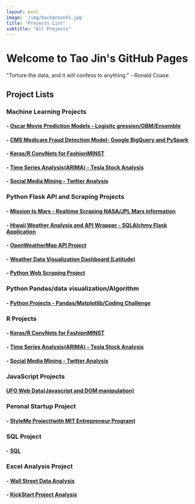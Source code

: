 ```yaml
---
layout: post
image: '/img/background1.jpg'
title: "Projects List"
subtitle: "All Projects"
---
```


# Welcome to Tao Jin's GitHub Pages

"Torture the data, and it will confess to anything.”  - Ronald Coase

## Project Lists 

### Machine Learning Projects

#### - [Oscar Movie Prediction Models - Logisitc gression/GBM/Ensemble](https://github.com/Pyligent/2019_Oscar_Best_Picture_Prediction)

#### - [CMS Medicare Fraud Detection Model- Google BigQuery and PySpark](https://github.com/Pyligent/CMS-Medicare-Data-FRAUD-Detection)

#### - [Keras/R ConvNets for FashionMINST](https://github.com/Pyligent/FashionMNIST)

#### - [Time Series Analysis(ARIMA) - Tesla Stock Analysis](https://github.com/Pyligent/Telsa-Stock-Analysis-R-)

#### - [Social Media Mining - Twitter Analysis](https://github.com/Pyligent/Social-Media-Mining)



### Python Flask API and Scraping Projects

#### - [Mission to Mars - Realtime Scraping NASA/JPL Mars information](https://github.com/Pyligent/mars_scraper/blob/master/README.md)

#### - [Hiwaii Weather Analysis and API Wrapper - SQLAlchmy Flask Application](https://github.com/Pyligent/SQLAlchemy_Flask)

#### - [OpenWeatherMap API Project](https://github.com/Pyligent/Python_api/tree/master/Weather_API)

#### - [Weather Data Visualization Dashboard (Latitude)](https://pyligent.github.io/weatherweb_dashboard/)

#### - [Python Web Scraping Project](https://pyligent.github.io/Car_ETL_PROJECT/)


### Python Pandas/data visualization/Algorithm

#### - [Python Projects - Pandas/Matplotlib/Coding Challenge](https://github.com/Pyligent/python-challenge)


### R Projects 

#### - [Keras/R ConvNets for FashionMINST](https://github.com/Pyligent/FashionMNIST)

#### - [Time Series Analysis(ARIMA) - Tesla Stock Analysis](https://github.com/Pyligent/Telsa-Stock-Analysis-R-)

#### - [Social Media Mining - Twitter Analysis](https://github.com/Pyligent/Social-Media-Mining)


### JavaScript Projects

#### [UFO Web Data(Javascript and DOM manipulation)](https://pyligent.github.io/ufo_web_data/)


### Peronal Startup Project

#### - [StyleMe Project(with MIT Entrepreneur Program)](https://github.com/Pyligent/fashionstyle_project)

### SQL Project

#### - [SQL](https://github.com/Pyligent/SQL)

### Excel Analysis Project

#### - [Wall Street Data Analysis](https://github.com/Pyligent/WallStreet-Multi-Year-Data-VBA-)

#### - [KickStart Project Analysis](https://github.com/Pyligent/Excel_Project)



